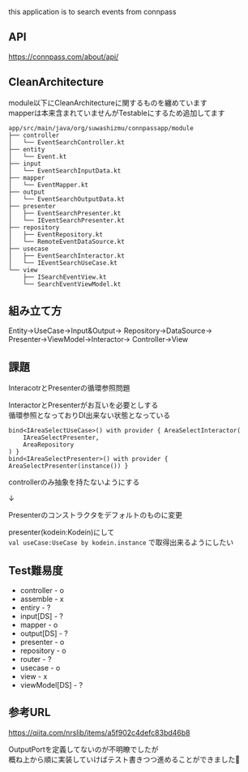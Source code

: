 this application is to search events from connpass

## API

https://connpass.com/about/api/

## CleanArchitecture

module以下にCleanArchitectureに関するものを纏めています  
mapperは本来含まれていませんがTestableにするため追加してます


```
app/src/main/java/org/suwashizmu/connpassapp/module
├── controller
│   └── EventSearchController.kt
├── entity
│   └── Event.kt
├── input
│   └── EventSearchInputData.kt
├── mapper
│   └── EventMapper.kt
├── output
│   └── EventSearchOutputData.kt
├── presenter
│   ├── EventSearchPresenter.kt
│   └── IEventSearchPresenter.kt
├── repository
│   ├── EventRepository.kt
│   └── RemoteEventDataSource.kt
├── usecase
│   ├── EventSearchInteractor.kt
│   └── IEventSearchUseCase.kt
└── view
    ├── ISearchEventView.kt
    └── SearchEventViewModel.kt
```

## 組み立て方

Entity→UseCase→Input&Output→
Repository→DataSource→
Presenter→ViewModel→Interactor→
Controller→View

## 課題

InteracotrとPresenterの循環参照問題  

InteractorとPresenterがお互いを必要としする  
循環参照となっておりDI出来ない状態となっている

```
bind<IAreaSelectUseCase>() with provider { AreaSelectInteractor(
    IAreaSelectPresenter,
    AreaRepository
) }
bind<IAreaSelectPresenter>() with provider { AreaSelectPresenter(instance()) }
```

controllerのみ抽象を持たないようにする

↓

Presenterのコンストラクタをデフォルトのものに変更

presenter(kodein:Kodein)にして  
`val useCase:UseCase by kodein.instance`
で取得出来るようにしたい

## Test難易度

- controller - o
- assemble - x
- entiry - ?
- input[DS] - ?
- mapper - o
- output[DS] - ?
- presenter - o
- repository - o
- router - ?
- usecase - o
- view - x
- viewModel[DS] - ?

## 参考URL
https://qiita.com/nrslib/items/a5f902c4defc83bd46b8

OutputPortを定義してないのが不明瞭でしたが  
概ね上から順に実装していけばテスト書きつつ進めることができました:bow:  
